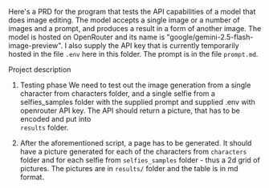 Here's a PRD for the program that tests the API capabilities of a model that does image editing. The model accepts a single image or a number of images and a prompt, and produces a result in a form of another image. The model is hosted on OpenRouter and its name is "google/gemini-2.5-flash-image-preview". I also supply the API key that is currently temporarily hosted in the file `.env` here in this folder. The prompt is in the file `prompt.md`.

Project description

1. Testing phase
We need to test out the image generation from a single character from characters folder, and a single selfie from a selfies_samples folder
with the supplied prompt and supplied .env with openrouter API key. The API should return a picture, that has to be encoded and put into  
`results` folder.

2. After the aforementioned script, a page has to be generated. It should have a picture generated for each of the characters from `characters`
folder and for each selfie from `selfies_samples` folder - thus a 2d grid of pictures. The pictures are in `results/` folder and the table is in
md format.
